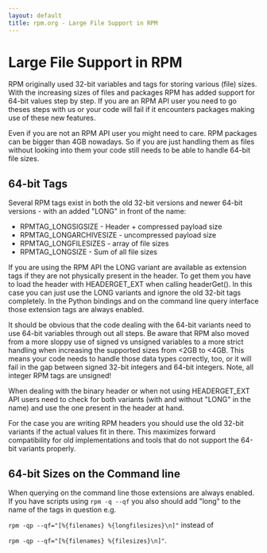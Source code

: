 ```yaml
---
layout: default
title: rpm.org - Large File Support in RPM
---
```

# Large File Support in RPM

 RPM originally used 32-bit variables and tags for storing various (file) sizes. With the increasing sizes of files and packages RPM has added support for 64-bit values step by step. If you are an RPM API user you need to go theses steps with us or your code will fail if it encounters packages making use of these new features.

Even if you are not an RPM API user you might need to care. RPM packages can be bigger than 4GB nowadays. So if you are just handling them as files without looking into them your code still needs to be able to handle 64-bit file sizes.

## 64-bit Tags

Several RPM tags exist in both the old 32-bit versions and newer 64-bit versions - with an added "LONG" in front of the name:

* RPMTAG_LONGSIGSIZE - Header + compressed payload size
* RPMTAG_LONGARCHIVESIZE - uncompressed payload size
* RPMTAG_LONGFILESIZES - array of file sizes
* RPMTAG_LONGSIZE - Sum of all file sizes 

If you are using the RPM API the LONG variant are available as extension tags if they are not physically present in the header. To get them you have to load the header with HEADERGET_EXT when calling headerGet(). In this case you can just use the LONG variants and ignore the old 32-bit tags completely. In the Python bindings and on the command line query interface those extension tags are always enabled.

It should be obvious that the code dealing with the 64-bit variants need to use 64-bit variables through out all steps. Be aware that RPM also moved from a more sloppy use of signed vs unsigned variables to a more strict handling when increasing the supported sizes from <2GB to <4GB. This means your code needs to handle those data types correctly, too, or it will fail in the gap between signed 32-bit integers and 64-bit integers. Note, all integer RPM tags are unsigned!

When dealing with the binary header or when not using HEADERGET_EXT API users need to check for both variants (with and without "LONG" in the name) and use the one present in the header at hand.

For the case you are writing RPM headers you should use the old 32-bit variants if the actual values fit in there. This maximizes forward compatibility for old implementations and tools that do not support the 64-bit variants properly.

## 64-bit Sizes on the Command line

When querying on the command line those extensions are always enabled. If you have scripts using `rpm -q --qf` you also should add "long" to the name of the tags in question e.g.

`rpm -qp --qf="[%{filenames} %{longfilesizes}\n]"` instead of

`rpm -qp --qf="[%{filenames} %{filesizes}\n]"`. 
